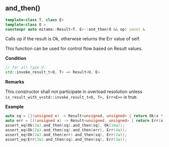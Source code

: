 ## and_then()

```cpp
template<class T, class E>
template<class O >
constexpr auto mitama::Result<T, E>::and_then(O && op) const &
```

Calls op if the result is Ok, otherwise returns the Err value of self.

This function can be used for control flow based on Result values.

**Condition**

```cpp
// for all type U:
std::invoke_result_t<O, T> => Result<U, E>
```

**Remarks**

This constructor shall not participate in overload resolution unless `is_result_with_v<std::invoke_result_t<O, T>, Err<E>>` is true.

**Example**

```cpp
auto sq = [](unsigned x) -> Result<unsigned, unsigned> { return Ok(x * x); };
auto err = [](unsigned x) -> Result<unsigned, unsigned> { return Err(x); };
assert_eq(Ok(2u).and_then(sq).and_then(sq), Ok(16u));
assert_eq(Ok(2u).and_then(sq).and_then(err), Err(4u));
assert_eq(Ok(2u).and_then(err).and_then(sq), Err(2u));
assert_eq(Err(3u).and_then(sq).and_then(sq), Err(3u));
```
